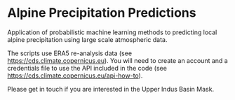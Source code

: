 # Alpine Precipitation Predictions

Application of probabilistic machine learning methods to predicting local alpine precipitation using large scale atmospheric data.

The scripts use ERA5 re-analysis data (see <https://cds.climate.copernicus.eu>). You will need to create an account and a credentials file to use the API included in the code (see <https://cds.climate.copernicus.eu/api-how-to>).

Please get in touch if you are interested in the Upper Indus Basin Mask.
